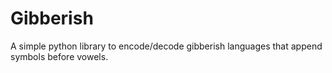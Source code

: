 # Gibberish
A simple python library to encode/decode gibberish languages that append symbols before vowels.
